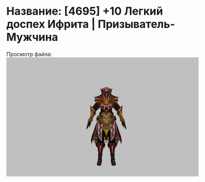 # Название: [4695] +10 Легкий доспех Ифрита | Призыватель-Мужчина

Просмотр файла:
![p080020.png](p080020.png)
